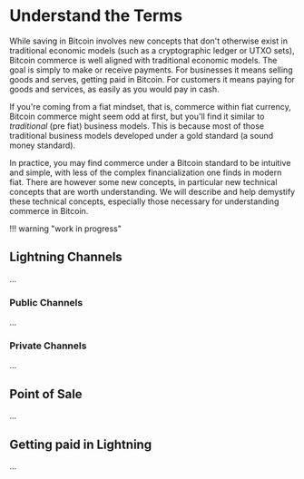 <!--
Lord Jesus Christ
Son of God
Have mercy on me, a sinner
-->

# Understand the Terms

While saving in Bitcoin involves
 new concepts
 that don't otherwise exist in
 traditional economic models
 (such as a cryptographic ledger or UTXO sets),
 Bitcoin commerce 
 is well aligned with
 traditional economic models.
The goal is simply to make
 or receive payments.
For businesses it means
 selling goods and serves,
 getting paid in Bitcoin.
For customers it means
 paying for goods and services,
 as easily as you would
 pay in cash.

If you're coming from a fiat mindset,
 that is, commerce within fiat currency,
 Bitcoin commerce might seem odd at first,
 but you'll
 find it similar
 to *traditional* (pre fiat)
 business models.
This is because most of those traditional
 business models developed under a gold
 standard (a sound money standard).

In practice, you may find commerce
 under a Bitcoin standard to be
 intuitive and simple, with less of the complex
 financialization one finds in modern fiat.
There are however some new concepts,
 in particular new technical concepts
 that are worth understanding.
We will describe and help demystify these
 technical concepts, especially those
 necessary for understanding commerce
 in Bitcoin.






!!! warning "work in progress"


## Lightning Channels

...


### Public Channels

...


### Private Channels 

...








## Point of Sale

...







## Getting paid in Lightning

...





